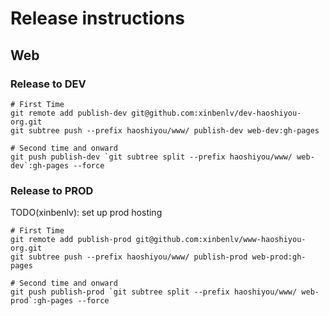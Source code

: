 # Release instructions

## Web

### Release to DEV

```shell
# First Time
git remote add publish-dev git@github.com:xinbenlv/dev-haoshiyou-org.git
git subtree push --prefix haoshiyou/www/ publish-dev web-dev:gh-pages

# Second time and onward
git push publish-dev `git subtree split --prefix haoshiyou/www/ web-dev`:gh-pages --force
```

### Release to PROD

TODO(xinbenlv): set up prod hosting

```shell
# First Time
git remote add publish-prod git@github.com:xinbenlv/www-haoshiyou-org.git
git subtree push --prefix haoshiyou/www/ publish-prod web-prod:gh-pages

# Second time and onward
git push publish-prod `git subtree split --prefix haoshiyou/www/ web-prod`:gh-pages --force
```